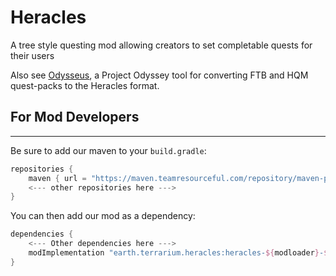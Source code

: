 # Heracles
A tree style questing mod allowing creators to set completable quests for their users

Also see [Odysseus](https://github.com/terrarium-earth/odysseus), a Project Odyssey tool for converting FTB and HQM quest-packs to the Heracles format.

## For Mod Developers
<hr>

Be sure to add our maven to your `build.gradle`:
```gradle
repositories {
    maven { url = "https://maven.teamresourceful.com/repository/maven-public/" }
    <--- other repositories here --->
}
```
You can then add our mod as a dependency:

```gradle
dependencies {
    <--- Other dependencies here --->
    modImplementation "earth.terrarium.heracles:heracles-${modloader}-${mc_version}:${heracles_version}"
}
```


